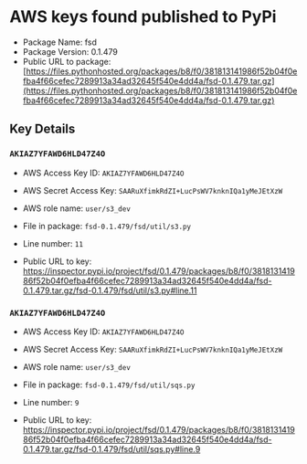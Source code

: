 # AWS keys found published to PyPi

* Package Name: fsd
* Package Version: 0.1.479
* Public URL to package: [https://files.pythonhosted.org/packages/b8/f0/381813141986f52b04f0efba4f66cefec7289913a34ad32645f540e4dd4a/fsd-0.1.479.tar.gz](https://files.pythonhosted.org/packages/b8/f0/381813141986f52b04f0efba4f66cefec7289913a34ad32645f540e4dd4a/fsd-0.1.479.tar.gz)

## Key Details

### `AKIAZ7YFAWD6HLD47Z4O`

* AWS Access Key ID: `AKIAZ7YFAWD6HLD47Z4O`
* AWS Secret Access Key: `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` 
* AWS role name: `user/s3_dev`
* File in package: `fsd-0.1.479/fsd/util/s3.py`
* Line number: `11`

* Public URL to key: https://inspector.pypi.io/project/fsd/0.1.479/packages/b8/f0/381813141986f52b04f0efba4f66cefec7289913a34ad32645f540e4dd4a/fsd-0.1.479.tar.gz/fsd-0.1.479/fsd/util/s3.py#line.11



### `AKIAZ7YFAWD6HLD47Z4O`

* AWS Access Key ID: `AKIAZ7YFAWD6HLD47Z4O`
* AWS Secret Access Key: `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` 
* AWS role name: `user/s3_dev`
* File in package: `fsd-0.1.479/fsd/util/sqs.py`
* Line number: `9`

* Public URL to key: https://inspector.pypi.io/project/fsd/0.1.479/packages/b8/f0/381813141986f52b04f0efba4f66cefec7289913a34ad32645f540e4dd4a/fsd-0.1.479.tar.gz/fsd-0.1.479/fsd/util/sqs.py#line.9


